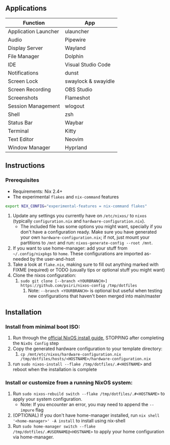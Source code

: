 ## Applications
| Function             | App                 |
| -------------------- | ------------------- |
| Application Launcher | ulauncher           |
| Audio                | Pipewire            |
| Display Server       | Wayland             |
| File Manager         | Dolphin  |
| IDE                  | Visual Studio Code  |
| Notifications        | dunst               |
| Screen Lock          | swaylock & swayidle |
| Screen Recording     | OBS Studio          |
| Screenshots          | Flameshot           |
| Session Management   | wlogout             |
| Shell                | zsh                 |
| Status Bar           | Waybar              |
| Terminal             | Kitty               |
| Text Editor          | Neovim              |
| Window Manager       | Hyprland            |

## Instructions

### Prerequisites
- Requirements: Nix 2.4+
- The experimental `flakes` and `nix-command` features

```bash
export NIX_CONFIG="experimental-features = nix-command flakes"
```

1.  Update any settings you currently have on `/etc/nixos/` to
  `nixos` (typically `configuration.nix` and `hardware-configuration.nix`).
    - The included file has some options you might want, specially if you don't
      have a configuration ready. Make sure you have generated your own
      `hardware-configuration.nix`; if not, just mount your partitions to
      `/mnt` and run: `nixos-generate-config --root /mnt`.
2. If you want to use home-manager: add your stuff from `~/.config/nixpkgs`
  to `home`. These configurations are imported as-needed by the user-and-hsot
1. Take a look at `flake.nix`, making sure to fill out anything marked with
  FIXME (required) or TODO (usually tips or optional stuff you might want)
1. Clone the nixos configuration:
    1. `sudo git clone [--branch <YOURBRANCH>] https://github.com/psiri/nixos-config /tmp/dotfiles`
       1. Note: `--branch <YOURBRANCH>` is optional but useful when testing new configurations that haven't been merged into main/master

## Installation

### Install from minimal boot ISO:

1. Run through the [official NixOS install guide](https://nixos.wiki/wiki/NixOS_Installation_Guide), STOPPING after completing the `NixOs Config` step
2. Copy the generated hardware configuration to your template directory:
    1. `cp /mnt/etc/nixos/hardware-configuration.nix /tmp/dotfiles/hosts/<HOSTNAME>/hardware-configuration.nix`
3.  run `sudo nixos-install --flake /tmp/dotfiles/.#<HOSTNAME>` and reboot when the installation is complete
   

### Install or customize from a running NixOS system:

1. Run `sudo nixos-rebuild switch --flake /tmp/dotfiles/.#<HOSTNAME>` to apply your system configuration.
    - Note: If you encounter an error, you may need to append the `--impure` flag
2. (OPTIONAL) If you don't have home-manager installed, run `nix shell '<home-manager>' -A install` to install using nix-shell
3. Run `sudo home-manager switch --flake /tmp/dotfiles/.#USERNAME@<HOSTNAME>` to apply your home configuration via home-manager.


